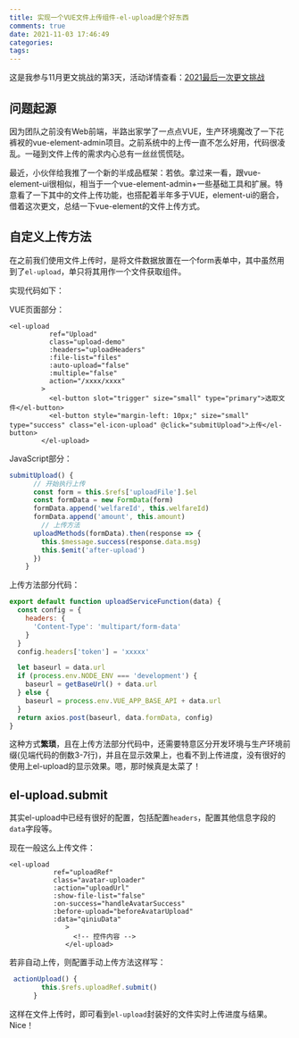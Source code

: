 ```yaml
---
title: 实现一个VUE文件上传组件-el-upload是个好东西
comments: true
date: 2021-11-03 17:46:49
categories:
tags:
---
```


这是我参与11月更文挑战的第3天，活动详情查看：[2021最后一次更文挑战](https://juejin.cn/post/7023643374569816095/)

## 问题起源

因为团队之前没有Web前端，半路出家学了一点点VUE，生产环境魔改了一下花裤衩的vue-element-admin项目。之前系统中的上传一直不怎么好用，代码很凌乱。一碰到文件上传的需求内心总有一丝丝慌慌哒。

最近，小伙伴给我推了一个新的半成品框架：若依。拿过来一看，跟vue-element-ui很相似，相当于一个vue-element-admin+一些基础工具和扩展。特意看了一下其中的文件上传功能，也搭配着半年多于VUE，element-ui的磨合，借着这次更文，总结一下vue-element的文件上传方式。

## 自定义上传方法

在之前我们使用文件上传时，是将文件数据放置在一个form表单中，其中虽然用到了`el-upload`，单只将其用作一个文件获取组件。

实现代码如下：

VUE页面部分：

```vue
<el-upload
          ref="Upload"
          class="upload-demo"
          :headers="uploadHeaders"
          :file-list="files"
          :auto-upload="false"
          :multiple="false"
          action="/xxxx/xxxx"
        >
          <el-button slot="trigger" size="small" type="primary">选取文件</el-button>
          <el-button style="margin-left: 10px;" size="small" type="success" class="el-icon-upload" @click="submitUpload">上传</el-button>
        </el-upload>
```

JavaScript部分：

```javascript
submitUpload() {
      // 开始执行上传
      const form = this.$refs['uploadFile'].$el
      const formData = new FormData(form)
      formData.append('welfareId', this.welfareId)
      formData.append('amount', this.amount)
    	// 上传方法
      uploadMethods(formData).then(response => {
        this.$message.success(response.data.msg)
        this.$emit('after-upload')
      })
    }
```

上传方法部分代码：

```javascript
export default function uploadServiceFunction(data) {
  const config = {
    headers: {
      'Content-Type': 'multipart/form-data'
    }
  }
  config.headers['token'] = 'xxxxx'

  let baseurl = data.url
  if (process.env.NODE_ENV === 'development') {
    baseurl = getBaseUrl() + data.url
  } else {
    baseurl = process.env.VUE_APP_BASE_API + data.url
  }
  return axios.post(baseurl, data.formData, config)
}
```

这种方式**繁琐**，且在上传方法部分代码中，还需要特意区分开发环境与生产环境前缀(见端代码的倒数3-7行)，并且在显示效果上，也看不到上传进度，没有很好的使用上el-upload的显示效果。嗯，那时候真是太菜了！

## el-upload.submit

其实el-upload中已经有很好的配置，包括配置`headers`，配置其他信息字段的`data`字段等。

现在一般这么上传文件：

```vue
<el-upload
           ref="uploadRef"
           class="avatar-uploader"
           :action="uploadUrl"
           :show-file-list="false"
           :on-success="handleAvatarSuccess"
           :before-upload="beforeAvatarUpload"
           :data="qiniuData"
              >
              	<!-- 控件内容 -->
              </el-upload>
```

若非自动上传，则配置手动上传方法这样写：

```javascript
 actionUpload() {
        this.$refs.uploadRef.submit()
      }
```

这样在文件上传时，即可看到`el-upload`封装好的文件实时上传进度与结果。Nice！
